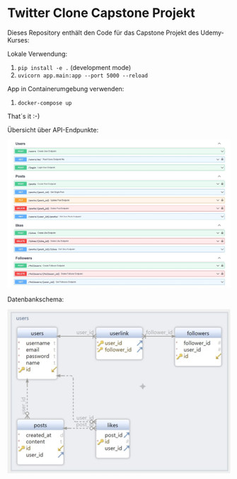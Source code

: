 # Twitter Clone Capstone Projekt

Dieses Repository enthält den Code für das Capstone Projekt des Udemy-Kurses: <link>

Lokale Verwendung:

1. `pip install -e .` (development mode)
2. `uvicorn app.main:app --port 5000 --reload`

App in Containerumgebung verwenden:

1. `docker-compose up`

That´s it :-)

Übersicht über API-Endpunkte:

![ApiEndpunkte](/ressources/apiendpunkte.JPG)

Datenbankschema:

![DatenbankSchema](/ressources/dankenbankschema.JPG)